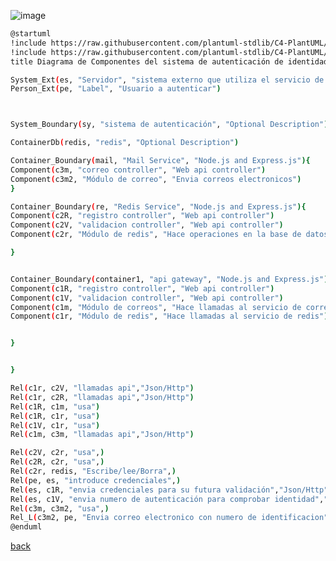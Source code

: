 ![image](http://www.plantuml.com/plantuml/png/jLNTJZCt4BtFKxYv2X9abRHNlK9095H1YqAXbsZM7e8hhxqTsq1QzQbu15xicrb_-Gai28I-2xJhmpbdFCVUoM5CG2atRl2JzTfbW-ekfJR-MbK43-E5JNUvpX591v_Gfx4EJTKwyA8vYCauMrV7lnnS27HrVbOr41CIGpV7h03haSRj3_9lsk1PK_oJJGxLYOK5GGEA2wq967dfLBGiBV-2BCMi1csVdxmWrWXWm0m6bqlXtSmUqmZZlXfU8jrR4sZ8xoiFV4n8FgX_CggShBF_Wf8IGjKslAunt1jS8CNWEzyMsUiCQdHYUXKp48jWeo7c3zPREGhP6w3bA2wP_cOVulL7cspmuDG9HarMLbpxly5WVHmdzOZGMEciUxwjsX9jjj20TQmuvuVgaj4e3hy7W-E_em9lrEon9OoHbr9vVGmZ_NF3J1s8C2WvS0hE8OdyBwmLj7ORtTjLJgNeyvF9haktk8XqvkyjV5z7XGurEtYhGsIB_tjx88b_Bir_keNflCjjOMEYppOnlMRIFJXhG7F0drNJRWBhmpi5ZIgqI9qhHeLUEL0rH1IUWTH5mLdqXg5Nq8IzP0CBIFW0omz7Clb299ClHJ9f-Yx59XJde043KS7kfrbuBxpwuttVgR3OYDCjVtDqnQkSzaRNsk7-yBSOV7MQKikIBURy8qmcbOPpX5sGNe3NVI0h-Ijwlr2XJaK_NUdtYm5liXTbO3LDPZ8wQgmSOdN42QzPCkrG65QEqMJEKxC8lRRWCAveGYcN2UMJtk6e5WXKpEesfynlvSgKgVSwhE9qlNRokK7g6Sh5LVCbe503RNu4UZoxy6GExIHmSpOgM8ilHj7s96B8RssYbBdjTX5a_vVdVrvmcKFq9ZVk6m00)

```bash
@startuml
!include https://raw.githubusercontent.com/plantuml-stdlib/C4-PlantUML/master/C4_Container.puml
!include https://raw.githubusercontent.com/plantuml-stdlib/C4-PlantUML/master/C4_Component.puml
title Diagrama de Componentes del sistema de autenticación de identidad

System_Ext(es, "Servidor", "sistema externo que utiliza el servicio de autenticación")
Person_Ext(pe, "Label", "Usuario a autenticar")



System_Boundary(sy, "sistema de autenticación", "Optional Description"){

ContainerDb(redis, "redis", "Optional Description")

Container_Boundary(mail, "Mail Service", "Node.js and Express.js"){
Component(c3m, "correo controller", "Web api controller")
Component(c3m2, "Módulo de correo", "Envia correos electronicos")
}

Container_Boundary(re, "Redis Service", "Node.js and Express.js"){
Component(c2R, "registro controller", "Web api controller")
Component(c2V, "validacion controller", "Web api controller")
Component(c2r, "Módulo de redis", "Hace operaciones en la base de datos")

}


Container_Boundary(container1, "api gateway", "Node.js and Express.js"){
Component(c1R, "registro controller", "Web api controller")
Component(c1V, "validacion controller", "Web api controller")
Component(c1m, "Módulo de correos", "Hace llamadas al servicio de correo")
Component(c1r, "Módulo de redis", "Hace llamadas al servicio de redis")


}


}

Rel(c1r, c2V, "llamadas api","Json/Http")
Rel(c1r, c2R, "llamadas api","Json/Http")
Rel(c1R, c1m, "usa")
Rel(c1R, c1r, "usa")
Rel(c1V, c1r, "usa")
Rel(c1m, c3m, "llamadas api","Json/Http")

Rel(c2V, c2r, "usa",)
Rel(c2R, c2r, "usa",)
Rel(c2r, redis, "Escribe/lee/Borra",)
Rel(pe, es, "introduce credenciales",)
Rel(es, c1R, "envia credenciales para su futura validación","Json/Http")
Rel(es, c1V, "envia numero de autenticación para comprobar identidad","Json/Http")
Rel(c3m, c3m2, "usa",)
Rel_L(c3m2, pe, "Envia correo electronico con numero de identificacion","SMTP")
@enduml
```

[back](./../../Diagramas.md)